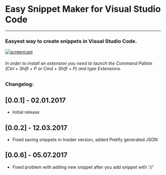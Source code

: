 # Easy Snippet Maker for Visual Studio Code
---
### Easyest way to create snippets in Visual Studio Code.
[![screencast](http://g.recordit.co/IaQJlkmFes.gif)]()
###### In order to install an extension you need to launch the Command Pallete (Ctrl + Shift + P or Cmd + Shift + P) and type Extensions.

### Changelog:
## [0.0.1] - 02.01.2017
- Initial release

## [0.0.2] - 12.03.2017
- Fixed saving snippets in Insider version, added Pretify generated JSON

## [0.0.6] - 05.07.2017
- Fixed problem with adding new snippet after you add snippet with '//'